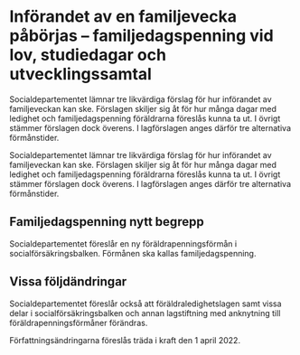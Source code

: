 # Införandet av en familjevecka påbörjas – familjedagspenning vid lov, studiedagar och utvecklingssamtal

Socialdepartementet lämnar tre likvärdiga förslag för hur införandet av familjeveckan kan ske. Förslagen skiljer sig åt för hur många dagar med ledighet och familjedagspenning föräldrarna föreslås kunna ta ut. I övrigt stämmer förslagen dock överens. I lagförslagen anges därför tre alternativa förmånstider.

Socialdepartementet lämnar tre likvärdiga förslag för hur införandet av familjeveckan kan ske. Förslagen skiljer sig åt för hur många dagar med ledighet och familjedagspenning föräldrarna föreslås kunna ta ut. I övrigt stämmer förslagen dock överens. I lagförslagen anges därför tre alternativa förmånstider.

## Familjedagspenning nytt begrepp

Socialdepartementet föreslår en ny föräldrapenningsförmån i socialförsäkringsbalken. Förmånen ska kallas familjedagspenning.

## Vissa följdändringar

Socialdepartementet föreslår också att föräldraledighetslagen samt vissa delar i socialförsäkringsbalken och annan lagstiftning med anknytning till föräldrapenningsförmåner förändras.

Författningsändringarna föreslås träda i kraft den 1 april 2022.
